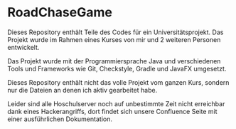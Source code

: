 # RoadChaseGame

Dieses Repository enthält Teile des Codes für ein Universitätsprojekt. Das Projekt wurde im Rahmen eines Kurses von mir und 2 weiteren Personen entwickelt.

Das Projekt wurde mit der Programmiersprache Java und verschiedenen Tools und Frameworks wie Git, Checkstyle, Gradle und JavaFX umgesetzt.

Dieses Repository enthält nicht das volle Projekt vom ganzen Kurs, sondern nur die Dateien an denen ich aktiv gearbeitet habe.


Leider sind alle Hoschulserver noch auf unbestimmte Zeit nicht erreichbar dank eines Hackerangriffs, dort findet sich unsere Confluence
Seite mit einer ausführlichen Dokumentation.
